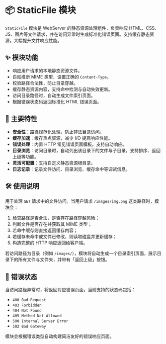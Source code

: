 # 📦 StaticFile 模块

`StaticFile` 模块是 WebServer 的静态资源处理组件，负责响应 HTML、CSS、JS、图片等文件请求，并在访问异常时生成标准化错误页面。支持缓存静态资源，大幅提升文件响应性能。

## ✨ 模块功能

- 响应用户请求的本地静态资源文件。
- 自动推断 MIME 类型，设置正确的 `Content-Type`。
- 校验路径合法性，防止目录穿越。
- 缓存静态资源内容，支持命中检测与自动失效更新。
- 访问目录路径时，自动生成文件索引页面。
- 根据错误状态码返回标准化 HTML 错误页面。

## 📌 主要特性

- **安全性**：路径规范化处理，防止非法目录访问。
- **缓存加速**：缓存热点资源，减少 I/O 提高响应性能。
- **错误处理**：内置 HTTP 常见错误页面模板，支持自动响应。
- **目录浏览**：访问目录时，自动列出该目录下的文件与子目录，支持排序、返回上级等功能。
- **灵活可配置**：支持自定义静态资源根目录。
- **日志记录**：记录文件访问、目录浏览、缓存命中等调试信息。

## 🛠️ 使用说明

用于处理 `GET` 请求中的文件访问。当用户请求 `/images/img.png` 这类路径时，模块会：

1. 检查路径是否合法，是否存在路径穿越风险；
2. 判断文件是否存在并获取其 MIME 类型；
3. 若命中缓存则直接返回缓存内容；
4. 若缓存未命中或文件已修改，则读取磁盘并更新缓存；
5. 构造完整的 HTTP 响应返回给客户端。

若访问路径为目录（例如 `/images/`），模块将自动生成一个目录索引页面，展示目录下的所有文件与文件夹，并带有「返回上级」按钮。

## 📁 错误状态

当访问路径异常时，将返回对应错误页面，当前支持的状态码包括：

- `400 Bad Request`
- `403 Forbidden`
- `404 Not Found`
- `405 Method Not Allowed`
- `500 Internal Server Error`
- `502 Bad Gateway`

模块会根据错误类型自动构建简洁友好的错误响应页面。
